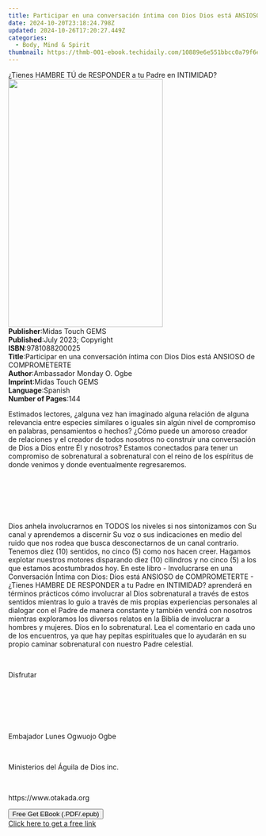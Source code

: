 ```yaml
---
title: Participar en una conversación íntima con Dios Dios está ANSIOSO de COMPROMETERTE | Free Book
date: 2024-10-20T23:18:24.798Z
updated: 2024-10-26T17:20:27.449Z
categories:
  - Body, Mind & Spirit
thumbnail: https://thmb-001-ebook.techidaily.com/10889e6e551bbcc0a79f6e020b105aaf477b3777dbe7f2313c78d58eb3fae519.jpg
---
```

<main id="book-container">
  <div class="flex flex-col">
    <div class="book-brief flex-1 py-6 px-4 sm:p-6 md:py-10 md:px-8">
      <!-- brief-->
      <div class="book-brief-main">
        ¿Tienes HAMBRE TÚ de RESPONDER a tu Padre en INTIMIDAD?
      </div>
    </div>
    <div
      class="book-meta-info flex-1 grid gap-4 col-start-1 col-end-3 row-start-1 sm:mb-6 sm:grid-cols-4 lg:gap-6 lg:col-start-2 lg:row-end-6 lg:row-span-6 lg:mb-0"
    >
      <div
        class="book-meta-info-left place-content-center mt-4 p-4 text-sm leading-6 col-start-2 col-span-2 dark:text-slate-400"
      >
        <img
          class="w-full h-500 object-cover rounded-lg sm:h-255 sm:col-span-2 lg:col-span-full"
          src="https://img-001-ebook.techidaily.com/7627b36965b9cfbec3a84d86ff4588c36e664b247fd6d2824e60e04a7531a287.jpg"
          alt=""
          width="312"
          height="500"
        />
      </div>
      <div
        class="book-meta-info-right mt-2 col-start-1 row-start-2 col-span-3 self-center"
      >
        <!-- meta data  -->
        <div class="flex flex-col px-4 md:px-8">
          <div class="flex-1">
            <strong>Publisher</strong>:<span class="px-2"
              >Midas Touch GEMS</span
            >
          </div>
          <div class="flex-1">
            <strong>Published</strong>:<span class="px-2"
              >July 2023; Copyright</span
            >
          </div>
          <div class="flex-1">
            <strong>ISBN</strong>:<span class="px-2">9781088200025</span>
          </div>
          <div class="flex-1">
            <strong>Title</strong>:<span class="px-2"
              >Participar en una conversación íntima con Dios Dios está ANSIOSO
              de COMPROMETERTE</span
            >
          </div>
          <div class="flex-1">
            <strong>Author</strong>:<span class="px-2"
              >Ambassador Monday O. Ogbe</span
            >
          </div>
          <div class="flex-1">
            <strong>Imprint</strong>:<span class="px-2">Midas Touch GEMS</span>
          </div>
          <div class="flex-1">
            <strong>Language</strong>:<span class="px-2">Spanish</span>
          </div>
          <div class="flex-1">
            <strong>Number of Pages</strong>:<span class="px-2">144</span>
          </div>
        </div>
      </div>
    </div>
    <div class="book-description flex-1 py-6 px-4 sm:p-6 md:py-10 md:px-8">
      <div class="book-description-main">
        <div accordion-content="" id="description">
          <p>
            Estimados lectores, ¿alguna vez han imaginado alguna relación de
            alguna relevancia entre especies similares o iguales sin algún nivel
            de compromiso en palabras, pensamientos o hechos? ¿Cómo puede un
            amoroso creador de relaciones y el creador de todos nosotros no
            construir una conversación de Dios a Dios entre Él y nosotros?
            Estamos conectados para tener un compromiso de sobrenatural a
            sobrenatural con el reino de los espíritus de donde venimos y donde
            eventualmente regresaremos.
          </p>
          <p><br /></p>
          <p>&nbsp;</p>
          <p><br /></p>
          <p>
            Dios anhela involucrarnos en TODOS los niveles si nos sintonizamos
            con Su canal y aprendemos a discernir Su voz o sus indicaciones en
            medio del ruido que nos rodea que busca desconectarnos de un canal
            contrario. Tenemos diez (10) sentidos, no cinco (5) como nos hacen
            creer. Hagamos explotar nuestros motores disparando diez (10)
            cilindros y no cinco (5) a los que estamos acostumbrados hoy. En
            este libro - Involucrarse en una Conversación Íntima con Dios: Dios
            está ANSIOSO de COMPROMETERTE - ¿Tienes HAMBRE DE RESPONDER a tu
            Padre en INTIMIDAD? aprenderá en términos prácticos cómo involucrar
            al Dios sobrenatural a través de estos sentidos mientras lo guío a
            través de mis propias experiencias personales al dialogar con el
            Padre de manera constante y también vendrá con nosotros mientras
            exploramos los diversos relatos en la Biblia de involucrar a hombres
            y mujeres. Dios en lo sobrenatural. Lea el comentario en cada uno de
            los encuentros, ya que hay pepitas espirituales que lo ayudarán en
            su propio caminar sobrenatural con nuestro Padre celestial.
          </p>
          <p><br /></p>
          <p>Disfrutar</p>
          <p><br /></p>
          <p>&nbsp;</p>
          <p><br /></p>
          <p>Embajador Lunes Ogwuojo Ogbe</p>
          <p><br /></p>
          <p>Ministerios del Águila de Dios inc.</p>
          <p><br /></p>
          <p>https://www.otakada.org</p>
        </div>
        <div class="accordion-fader"></div>
      </div>
    </div>
    <div class="book-excerpts flex-1 py-6 px-4 sm:p-6 md:py-10 md:px-8"></div>
    <div
      class="book-about-author flex-1 py-6 px-4 sm:p-6 md:py-10 md:px-8"
    ></div>
    <div class="book-free-get flex-1 py-6 px-4 sm:p-6 md:py-10 md:px-8">
      <button
        id="btn-free-get"
        class="bg-blue-500 hover:bg-blue-700 text-white font-bold py-2 px-4 rounded"
      >
        Free Get EBook (.PDF/.epub)
      </button>
      <div id="countdown-display" class="px-2 text-lg mt-2"></div>
      <a
        id="free-link"
        class="hidden bg-blue-500 hover:bg-blue-700 text-white font-bold py-2 px-4 rounded"
        href="https://www.ebooks.com/en-us/book/210909710/participar-en-una-conversaci-n-ntima-con-dios-dios-est-ansioso-de-comprometerte/ambassador-monday-o-ogbe/"
        target="_blank"
        >Click here to get a free link</a
      >
    </div>
    <script>
      let countdownTime = 0;
      let countdownInterval = null;
      document
        .getElementById('btn-free-get')
        .addEventListener('click', startCountdown);
      function startCountdown() {
        countdownTime = new Date().getTime() + 60000 * 3;
        countdownInterval = setInterval(updateCountdown, 1000);
        document.getElementById('btn-free-get').disabled = true;
        document
          .getElementById('btn-free-get')
          .classList.add('bg-gray-500', 'cursor-not-allowed');
      }
      function updateCountdown() {
        let currentTime = new Date().getTime();
        let timeLeft = countdownTime - currentTime;
        let secondsLeft = Math.floor(timeLeft / 1000);
        document.getElementById('countdown-display').innerHTML =
          `Remaining time: ${secondsLeft} seconds.`;
        if (secondsLeft <= 0) {
          clearInterval(countdownInterval);
          document.getElementById('btn-free-get').classList.add('hidden');
          document.getElementById('free-link').classList.remove('hidden');
          document.getElementById('countdown-display').innerHTML = '';
        }
      }
    </script>
  </div>
</main>

<ins class="adsbygoogle"
      style="display:block"
      data-ad-client="ca-pub-7571918770474297"
      data-ad-slot="8358498916"
      data-ad-format="auto"
      data-full-width-responsive="true"></ins>
    